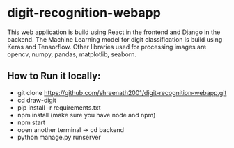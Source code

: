 # digit-recognition-webapp
This web application is build using React in the frontend and Django in the backend. The Machine Learning model for digit classification is build using Keras and Tensorflow. Other libraries used for processing images are opencv, numpy, pandas, matplotlib, seaborn.

## How to Run it locally:
- git clone https://github.com/shreenath2001/digit-recognition-webapp.git
- cd draw-digit
- pip install -r requirements.txt
- npm install (make sure you have node and npm)
- npm start
- open another terminal -> cd backend
- python manage.py runserver

